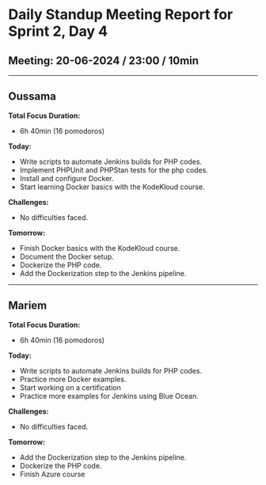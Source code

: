 # Daily Standup Meeting Report for Sprint 2, Day 4

## Meeting: 20-06-2024 / 23:00 / 10min

---

## Oussama

**Total Focus Duration:**

- 6h 40min (16 pomodoros)

**Today:**

 - Write scripts to automate Jenkins builds for PHP codes.
 - Implement PHPUnit and PHPStan tests for the php codes.
 - Install and configure Docker.
 - Start learning Docker basics with the KodeKloud course.

**Challenges:**

 - No difficulties faced.

**Tomorrow:**

  - Finish Docker basics with the KodeKloud course.
  - Document the Docker setup.
  - Dockerize the PHP code.
  - Add the Dockerization step to the Jenkins pipeline.

---

## Mariem

 **Total Focus Duration:**

- 6h 40min (16 pomodoros)
  

 **Today:**
- Write scripts to automate Jenkins builds for PHP codes.
- Practice more Docker examples.
- Start working on a certification
- Practice more examples for Jenkins using Blue Ocean.

 **Challenges:**
- No difficulties faced.

**Tomorrow:**
- Add the Dockerization step to the Jenkins pipeline.
- Dockerize the PHP code.
- Finish Azure course
